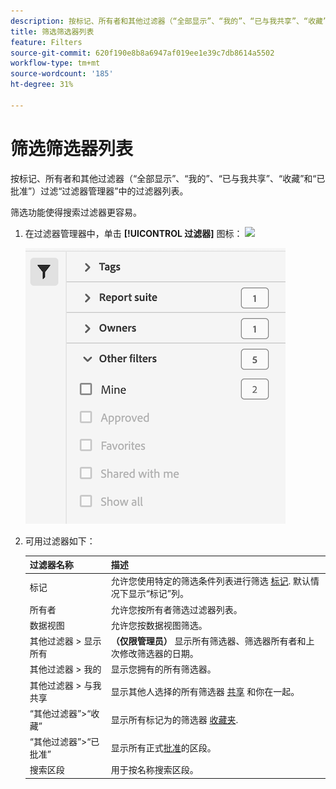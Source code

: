 ```yaml
---
description: 按标记、所有者和其他过滤器（“全部显示”、“我的”、“已与我共享”、“收藏”和“已批准”）进行过滤。
title: 筛选筛选器列表
feature: Filters
source-git-commit: 620f190e8b8a6947af019ee1e39c7db8614a5502
workflow-type: tm+mt
source-wordcount: '185'
ht-degree: 31%

---
```


# 筛选筛选器列表

按标记、所有者和其他过滤器（“全部显示”、“我的”、“已与我共享”、“收藏”和“已批准”）过滤“过滤器管理器”中的过滤器列表。

筛选功能使得搜索过滤器更容易。

1. 在过滤器管理器中，单击 **[!UICONTROL 过滤器]** 图标：  ![](https://spectrum.adobe.com/static/icons/workflow_18/Smock_Filter_18_N.svg)

   ![](assets/filtering.png)

2. 可用过滤器如下：

   | 过滤器名称 | 描述 |
   |---|---|
   | 标记 | 允许您使用特定的筛选条件列表进行筛选 [标记](/help/components/filters/filters-tag.md). 默认情况下显示“标记”列。 |
   | 所有者 | 允许您按所有者筛选过滤器列表。 |
   | 数据视图 | 允许您按数据视图筛选。 |
   | 其他过滤器 > 显示所有 | **（仅限管理员）** 显示所有筛选器、筛选器所有者和上次修改筛选器的日期。 |
   | 其他过滤器 > 我的 | 显示您拥有的所有筛选器。 |
   | 其他过滤器 > 与我共享 | 显示其他人选择的所有筛选器 [共享](/help/components/filters/filters-share.md) 和你在一起。 |
   | “其他过滤器”>“收藏” | 显示所有标记为的筛选器 [收藏夹](/help/components/filters/filters-favorite.md). |
   | “其他过滤器”>“已批准” | 显示所有正式[批准](/help/components/filters/filters-approve.md)的区段。 |
   | 搜索区段 | 用于按名称搜索区段。 |